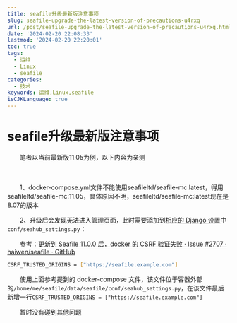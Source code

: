```yaml
---
title: seafile升级最新版注意事项
slug: seafile-upgrade-the-latest-version-of-precautions-u4rxq
url: /post/seafile-upgrade-the-latest-version-of-precautions-u4rxq.html
date: '2024-02-20 22:08:33'
lastmod: '2024-02-20 22:20:01'
toc: true
tags:
  - 运维
  - Linux
  - seafile
categories:
  - 技术
keywords: 运维,Linux,seafile
isCJKLanguage: true
---
```


# seafile升级最新版注意事项

　　笔者以当前最新版11.05为例，以下内容为亲测

　　‍

　　1、docker-compose.yml文件不能使用seafileltd/seafile-mc:latest，得用seafileltd/seafile-mc:11.05，具体原因不明，seafileltd/seafile-mc:latest现在是8.07的版本

　　2、升级后会发现无法进入管理页面，此时需要添加到[相应的 Django 设置](https://docs.djangoproject.com/en/4.2/ref/settings/#csrf-trusted-origins)中`conf/seahub_settings.py`​：

　　参考：[更新到 Seafile 11.0.0 后，docker 的 CSRF 验证失败 · Issue #2707 · haiwen/seafile · GitHub](https://github.com/haiwen/seafile/issues/2707)

```bash
CSRF_TRUSTED_ORIGINS = ["https://seafile.example.com"]
```

　　使用上面参考提到的 docker-compose 文件，该文件位于容器外部的`/home/me/seafile/data/seafile/conf/seahub_settings.py`​，在该文件最后新增一行`CSRF_TRUSTED_ORIGINS = ["https://seafile.example.com"]`​

　　暂时没有碰到其他问题

